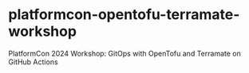# platformcon-opentofu-terramate-workshop
PlatformCon 2024 Workshop: GitOps with OpenTofu and Terramate on GitHub Actions
